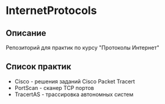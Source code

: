 # InternetProtocols
## Описание
Репозиторий для практик по курсу "Протоколы Интернет"

## Список практик
* Cisco - решения заданий Cisco Packet Tracert
* PortScan - сканер TCP портов
* TracertAS - трассировка автономных систем